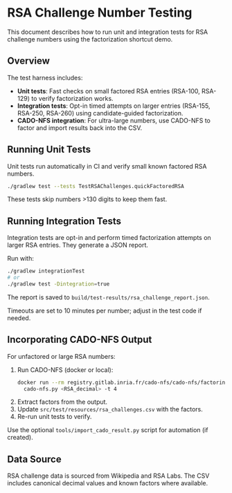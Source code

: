 # RSA Challenge Number Testing

This document describes how to run unit and integration tests for RSA challenge numbers using the factorization shortcut demo.

## Overview

The test harness includes:
- **Unit tests**: Fast checks on small factored RSA entries (RSA-100, RSA-129) to verify factorization works.
- **Integration tests**: Opt-in timed attempts on larger entries (RSA-155, RSA-250, RSA-260) using candidate-guided factorization.
- **CADO-NFS integration**: For ultra-large numbers, use CADO-NFS to factor and import results back into the CSV.

## Running Unit Tests

Unit tests run automatically in CI and verify small known factored RSA numbers.

```bash
./gradlew test --tests TestRSAChallenges.quickFactoredRSA
```

These tests skip numbers >130 digits to keep them fast.

## Running Integration Tests

Integration tests are opt-in and perform timed factorization attempts on larger RSA entries. They generate a JSON report.

Run with:
```bash
./gradlew integrationTest
# or
./gradlew test -Dintegration=true
```

The report is saved to `build/test-results/rsa_challenge_report.json`.

Timeouts are set to 10 minutes per number; adjust in the test code if needed.

## Incorporating CADO-NFS Output

For unfactored or large RSA numbers:
1. Run CADO-NFS (docker or local):
   ```bash
   docker run --rm registry.gitlab.inria.fr/cado-nfs/cado-nfs/factoring-full \
     cado-nfs.py <RSA_decimal> -t 4
   ```
2. Extract factors from the output.
3. Update `src/test/resources/rsa_challenges.csv` with the factors.
4. Re-run unit tests to verify.

Use the optional `tools/import_cado_result.py` script for automation (if created).

## Data Source

RSA challenge data is sourced from Wikipedia and RSA Labs. The CSV includes canonical decimal values and known factors where available.